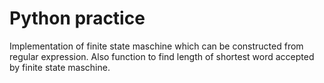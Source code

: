 # Python practice
Implementation of finite state maschine which can be constructed from regular expression.
Also function to find length of shortest word accepted by finite state maschine.

